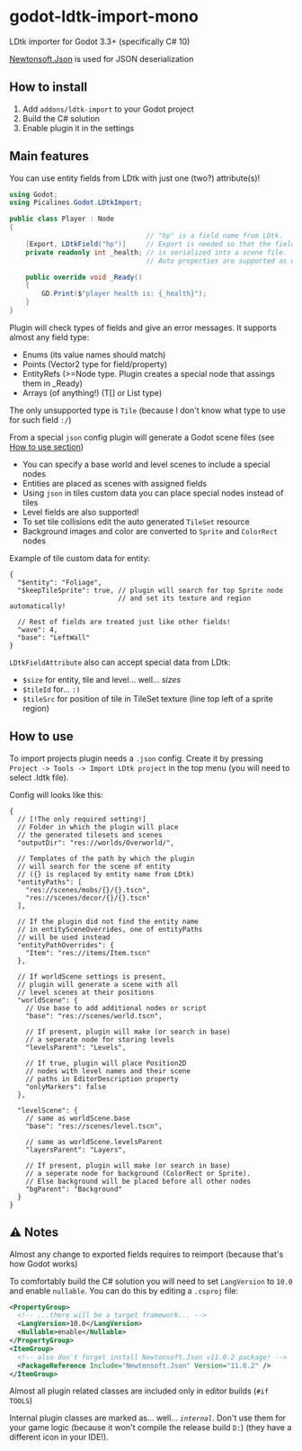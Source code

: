 # godot-ldtk-import-mono

LDtk importer for Godot 3.3+ (specifically C# 10)

[Newtonsoft.Json](https://www.newtonsoft.com/json) is used for JSON deserialization

## How to install

1. Add `addons/ldtk-import` to your Godot project
2. Build the C# solution
3. Enable plugin it in the settings

## Main features

You can use entity fields from LDtk with just one (two?) attribute(s)!

```csharp
using Godot;
using Picalines.Godot.LDtkImport;

public class Player : Node
{
                                  // "hp" is a field name from LDtk.
    [Export, LDtkField("hp")]     // Export is needed so that the field
    private readonly int _health; // is serialized into a scene file.
                                  // Auto properties are supported as well!

    public override void _Ready()
    {
        GD.Print($"player health is: {_health}");
    }
}
```

Plugin will check types of fields and give an error messages. It supports almost any field type:
 * Enums (its value names should match)
 * Points (Vector2 type for field/property)
 * EntityRefs (>=Node type. Plugin creates a special node that assings them in _Ready)
 * Arrays (of anything!) (T[] or List<T> type)

The only unsupported type is `Tile` (because I don't know what type to use for such field `:/`)

From a special `json` config plugin will generate a Godot scene files (see [How to use section](#how-to-use))
 * You can specify a base world and level scenes to include a special nodes
 * Entities are placed as scenes with assigned fields
 * Using `json` in tiles custom data you can place special nodes instead of tiles
 * Level fields are also supported!
 * To set tile collisions edit the auto generated `TileSet` resource
 * Background images and color are converted to `Sprite` and `ColorRect` nodes

Example of tile custom data for entity:
```json5
{
  "$entity": "Foliage",
  "$keepTileSprite": true, // plugin will search for top Sprite node
                           // and set its texture and region automatically!

  // Rest of fields are treated just like other fields!
  "wave": 4,
  "base": "LeftWall"
}
```

`LDtkFieldAttribute` also can accept special data from LDtk:
 * `$size` for entity, tile and level... well... *sizes*
 * `$tileId` for... `:)`
 * `$tileSrc` for position of tile in TileSet texture (line top left of a sprite region)

## How to use

To import projects plugin needs a `.json` config. Create it by pressing `Project -> Tools -> Import LDtk project` in the top menu (you will need to select .ldtk file).

Config will looks like this:
```json5
{
  // [!The only required setting!]
  // Folder in which the plugin will place
  // the generated tilesets and scenes
  "outputDir": "res://worlds/Overworld/",

  // Templates of the path by which the plugin
  // will search for the scene of entity
  // ({} is replaced by entity name from LDtk)
  "entityPaths": [
    "res://scenes/mobs/{}/{}.tscn",
    "res://scenes/decor/{}/{}.tscn"
  ],

  // If the plugin did not find the entity name
  // in entitySceneOverrides, one of entityPaths
  // will be used instead
  "entityPathOverrides": {
    "Item": "res://items/Item.tscn"
  },

  // If worldScene settings is present,
  // plugin will generate a scene with all
  // level scenes at their positions
  "worldScene": {
    // Use base to add additional nodes or script
    "base": "res://scenes/world.tscn",

    // If present, plugin will make (or search in base)
    // a seperate node for storing levels
    "levelsParent": "Levels",

    // If true, plugin will place Position2D
    // nodes with level names and their scene
    // paths in EditorDescription property
    "onlyMarkers": false
  },

  "levelScene": {
    // same as worldScene.base
    "base": "res://scenes/level.tscn",

    // same as worldScene.levelsParent
    "layersParent": "Layers",

    // If present, plugin will make (or search in base)
    // a seperate node for background (ColorRect or Sprite).
    // Else background will be placed before all other nodes
    "bgParent": "Background"
  }
}
```

## ⚠ Notes

Almost any change to exported fields requires to reimport (because that's how Godot works)

To comfortably build the C# solution you will need to set `LangVersion` to `10.0` and enable `nullable`. You can do this by editing a `.csproj` file:

```xml
<PropertyGroup>
  <!-- ...there will be a target framework... -->
  <LangVersion>10.0</LangVersion>
  <Nullable>enable</Nullable>
</PropertyGroup>
<ItemGroup>
  <!-- also don't forget install Newtonsoft.Json v11.0.2 package! -->
  <PackageReference Include="Newtonsoft.Json" Version="11.0.2" />
</ItemGroup>
```

Almost all plugin related classes are included only in editor builds (`#if TOOLS`)

Internal plugin classes are marked as... well... *`internal`*. Don't use them for your game logic (because it won't compile the release build `D:`) (they have a different icon in your IDE!).
